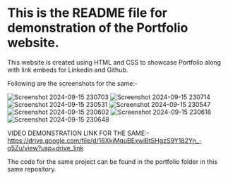 # This is the README file for demonstration of the Portfolio website.

This website is created using HTML and CSS to showcase Portfolio along with link embeds for Linkedin and Github.

Following are the screenshots for the same:-

![Screenshot 2024-09-15 230703](https://github.com/user-attachments/assets/e0da9c93-0da1-427d-b44f-cceaca5701f6)
![Screenshot 2024-09-15 230714](https://github.com/user-attachments/assets/512a5197-6791-4296-93b0-827afaba1dd0)
![Screenshot 2024-09-15 230531](https://github.com/user-attachments/assets/eb51f333-4f98-4dff-b574-6adf09b1269d)
![Screenshot 2024-09-15 230547](https://github.com/user-attachments/assets/2cbb320c-e35f-4063-a0af-9e536c6b63a3)
![Screenshot 2024-09-15 230602](https://github.com/user-attachments/assets/4902df73-384a-4793-bfbc-a732cac35f28)
![Screenshot 2024-09-15 230618](https://github.com/user-attachments/assets/8f699d58-c1c2-4ddc-8539-80a00ff3744f)
![Screenshot 2024-09-15 230648](https://github.com/user-attachments/assets/3136603a-e978-486c-b38e-1069b77ae94b)

VIDEO DEMONSTRATION LINK FOR THE SAME:-
https://drive.google.com/file/d/16XkjMquBExwiBtSHgzS9Y182Yn_-o5Zu/view?usp=drive_link

The code for the same project can be found in the portfolio folder in this same repository.
